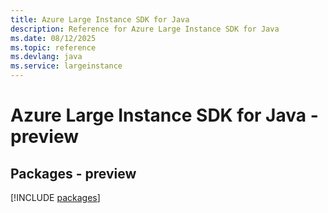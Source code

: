 ```yaml
---
title: Azure Large Instance SDK for Java
description: Reference for Azure Large Instance SDK for Java
ms.date: 08/12/2025
ms.topic: reference
ms.devlang: java
ms.service: largeinstance
---
```

# Azure Large Instance SDK for Java - preview
## Packages - preview
[!INCLUDE [packages](large-instance-index.md)]